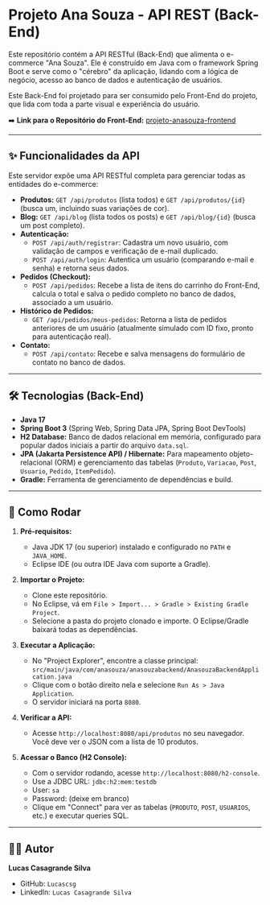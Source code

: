 # Projeto Ana Souza - API REST (Back-End)

Este repositório contém a API RESTful (Back-End) que alimenta o e-commerce "Ana Souza". Ele é construído em Java com o framework Spring Boot e serve como o "cérebro" da aplicação, lidando com a lógica de negócio, acesso ao banco de dados e autenticação de usuários.

Este Back-End foi projetado para ser consumido pelo Front-End do projeto, que lida com toda a parte visual e experiência do usuário.

➡️ **Link para o Repositório do Front-End:** [projeto-anasouza-frontend](https://github.com/Lucascsg/projeto-anasouza-backend.git)

---

## ✨ Funcionalidades da API

Este servidor expõe uma API RESTful completa para gerenciar todas as entidades do e-commerce:

* **Produtos:** `GET /api/produtos` (lista todos) e `GET /api/produtos/{id}` (busca um, incluindo suas variações de cor).
* **Blog:** `GET /api/blog` (lista todos os posts) e `GET /api/blog/{id}` (busca um post completo).
* **Autenticação:**
    * `POST /api/auth/registrar`: Cadastra um novo usuário, com validação de campos e verificação de e-mail duplicado.
    * `POST /api/auth/login`: Autentica um usuário (comparando e-mail e senha) e retorna seus dados.
* **Pedidos (Checkout):**
    * `POST /api/pedidos`: Recebe a lista de itens do carrinho do Front-End, calcula o total e salva o pedido completo no banco de dados, associado a um usuário.
* **Histórico de Pedidos:**
    * `GET /api/pedidos/meus-pedidos`: Retorna a lista de pedidos anteriores de um usuário (atualmente simulado com ID fixo, pronto para autenticação real).
* **Contato:**
    * `POST /api/contato`: Recebe e salva mensagens do formulário de contato no banco de dados.

---

## 🛠️ Tecnologias (Back-End)

* **Java 17**
* **Spring Boot 3** (Spring Web, Spring Data JPA, Spring Boot DevTools)
* **H2 Database:** Banco de dados relacional em memória, configurado para popular dados iniciais a partir do arquivo `data.sql`.
* **JPA (Jakarta Persistence API) / Hibernate:** Para mapeamento objeto-relacional (ORM) e gerenciamento das tabelas (`Produto`, `Variacao`, `Post`, `Usuario`, `Pedido`, `ItemPedido`).
* **Gradle:** Ferramenta de gerenciamento de dependências e build.

---

## 🚀 Como Rodar

1.  **Pré-requisitos:**
    * Java JDK 17 (ou superior) instalado e configurado no `PATH` e `JAVA_HOME`.
    * Eclipse IDE (ou outra IDE Java com suporte a Gradle).

2.  **Importar o Projeto:**
    * Clone este repositório.
    * No Eclipse, vá em `File > Import... > Gradle > Existing Gradle Project`.
    * Selecione a pasta do projeto clonado e importe. O Eclipse/Gradle baixará todas as dependências.

3.  **Executar a Aplicação:**
    * No "Project Explorer", encontre a classe principal:
        `src/main/java/com/anasouza/anasouzabackend/AnasouzaBackendApplication.java`
    * Clique com o botão direito nela e selecione `Run As > Java Application`.
    * O servidor iniciará na porta `8080`.

4.  **Verificar a API:**
    * Acesse `http://localhost:8080/api/produtos` no seu navegador. Você deve ver o JSON com a lista de 10 produtos.

5.  **Acessar o Banco (H2 Console):**
    * Com o servidor rodando, acesse `http://localhost:8080/h2-console`.
    * Use a JDBC URL: `jdbc:h2:mem:testdb`
    * User: `sa`
    * Password: (deixe em branco)
    * Clique em "Connect" para ver as tabelas (`PRODUTO`, `POST`, `USUARIOS`, etc.) e executar queries SQL.

---

## 🧑‍💻 Autor

**Lucas Casagrande Silva**
* GitHub: `Lucascsg`
* LinkedIn: `Lucas Casagrande Silva`
